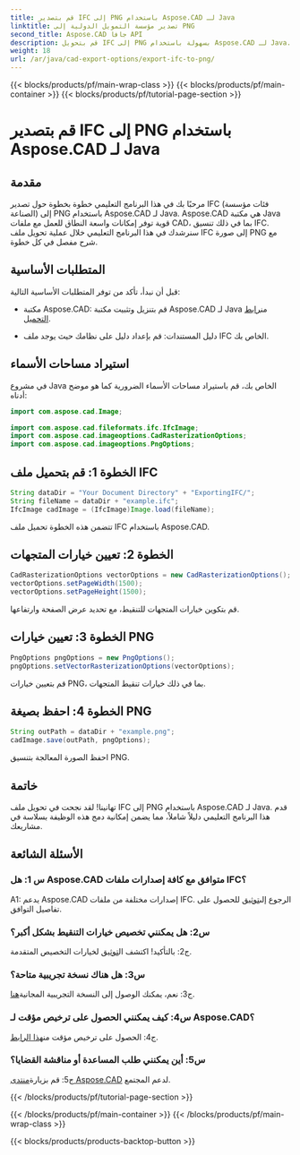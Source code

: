 ```yaml
---
title: قم بتصدير IFC إلى PNG باستخدام Aspose.CAD لـ Java
linktitle: تصدير مؤسسة التمويل الدولية إلى PNG
second_title: Aspose.CAD جافا API
description: قم بتحويل IFC إلى PNG بسهولة باستخدام Aspose.CAD لـ Java. اتبع البرنامج التعليمي خطوة بخطوة.
weight: 18
url: /ar/java/cad-export-options/export-ifc-to-png/
---
```


{{< blocks/products/pf/main-wrap-class >}}
{{< blocks/products/pf/main-container >}}
{{< blocks/products/pf/tutorial-page-section >}}

# قم بتصدير IFC إلى PNG باستخدام Aspose.CAD لـ Java

## مقدمة

مرحبًا بك في هذا البرنامج التعليمي خطوة بخطوة حول تصدير IFC (فئات مؤسسة الصناعة) إلى PNG باستخدام Aspose.CAD لـ Java. Aspose.CAD هي مكتبة Java قوية توفر إمكانات واسعة النطاق للعمل مع ملفات CAD، بما في ذلك تنسيق IFC. سنرشدك في هذا البرنامج التعليمي خلال عملية تحويل ملف IFC إلى صورة PNG مع شرح مفصل في كل خطوة.

## المتطلبات الأساسية

قبل أن نبدأ، تأكد من توفر المتطلبات الأساسية التالية:

-  مكتبة Aspose.CAD: قم بتنزيل وتثبيت مكتبة Aspose.CAD لـ Java من[رابط التحميل](https://releases.aspose.com/cad/java/).

- دليل المستندات: قم بإعداد دليل على نظامك حيث يوجد ملف IFC الخاص بك.

## استيراد مساحات الأسماء

في مشروع Java الخاص بك، قم باستيراد مساحات الأسماء الضرورية كما هو موضح أدناه:

```java
import com.aspose.cad.Image;

import com.aspose.cad.fileformats.ifc.IfcImage;
import com.aspose.cad.imageoptions.CadRasterizationOptions;
import com.aspose.cad.imageoptions.PngOptions;
```

## الخطوة 1: قم بتحميل ملف IFC

```java
String dataDir = "Your Document Directory" + "ExportingIFC/";
String fileName = dataDir + "example.ifc";
IfcImage cadImage = (IfcImage)Image.load(fileName);
```

تتضمن هذه الخطوة تحميل ملف IFC باستخدام Aspose.CAD.

## الخطوة 2: تعيين خيارات المتجهات

```java
CadRasterizationOptions vectorOptions = new CadRasterizationOptions();
vectorOptions.setPageWidth(1500);
vectorOptions.setPageHeight(1500);
```

قم بتكوين خيارات المتجهات للتنقيط، مع تحديد عرض الصفحة وارتفاعها.

## الخطوة 3: تعيين خيارات PNG

```java
PngOptions pngOptions = new PngOptions();
pngOptions.setVectorRasterizationOptions(vectorOptions);
```

قم بتعيين خيارات PNG، بما في ذلك خيارات تنقيط المتجهات.

## الخطوة 4: احفظ بصيغة PNG

```java
String outPath = dataDir + "example.png";
cadImage.save(outPath, pngOptions);
```

احفظ الصورة المعالجة بتنسيق PNG.

## خاتمة

تهانينا! لقد نجحت في تحويل ملف IFC إلى PNG باستخدام Aspose.CAD لـ Java. قدم هذا البرنامج التعليمي دليلاً شاملاً، مما يضمن إمكانية دمج هذه الوظيفة بسلاسة في مشاريعك.

## الأسئلة الشائعة

### س 1: هل Aspose.CAD متوافق مع كافة إصدارات ملفات IFC؟

 A1: يدعم Aspose.CAD إصدارات مختلفة من ملفات IFC. الرجوع إلى[توثيق](https://reference.aspose.com/cad/java/) للحصول على تفاصيل التوافق.

### س2: هل يمكنني تخصيص خيارات التنقيط بشكل أكبر؟

 ج2: بالتأكيد! اكتشف ال[توثيق](https://reference.aspose.com/cad/java/) لخيارات التخصيص المتقدمة.

### س3: هل هناك نسخة تجريبية متاحة؟

ج3: نعم، يمكنك الوصول إلى النسخة التجريبية المجانية[هنا](https://releases.aspose.com/).

### س4: كيف يمكنني الحصول على ترخيص مؤقت لـ Aspose.CAD؟

 ج4: الحصول على ترخيص مؤقت من[هذا الرابط](https://purchase.aspose.com/temporary-license/).

### س5: أين يمكنني طلب المساعدة أو مناقشة القضايا؟

ج5: قم بزيارة[منتدى Aspose.CAD](https://forum.aspose.com/c/cad/19) لدعم المجتمع.

{{< /blocks/products/pf/tutorial-page-section >}}

{{< /blocks/products/pf/main-container >}}
{{< /blocks/products/pf/main-wrap-class >}}

{{< blocks/products/products-backtop-button >}}
